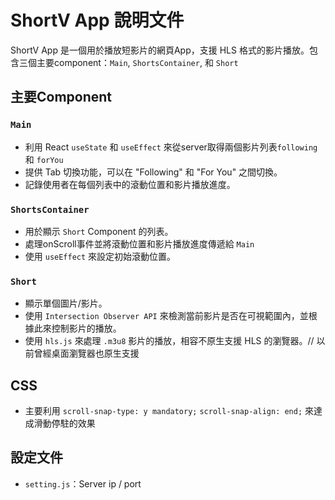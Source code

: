 # ShortV App 說明文件

ShortV App 是一個用於播放短影片的網頁App，支援 HLS 格式的影片播放。包含三個主要component：`Main`, `ShortsContainer`, 和 `Short`

## 主要Component

### `Main`

- 利用 React `useState` 和 `useEffect` 來從server取得兩個影片列表`following` 和 `forYou`
- 提供 Tab 切換功能，可以在 "Following" 和 "For You" 之間切換。
- 記錄使用者在每個列表中的滾動位置和影片播放進度。

### `ShortsContainer`

- 用於顯示 `Short` Component 的列表。
- 處理onScroll事件並將滾動位置和影片播放進度傳遞給 `Main` 
- 使用 `useEffect` 來設定初始滾動位置。

### `Short`

- 顯示單個圖片/影片。
- 使用 `Intersection Observer API` 來檢測當前影片是否在可視範圍內，並根據此來控制影片的播放。
- 使用 `hls.js` 來處理 `.m3u8` 影片的播放，相容不原生支援 HLS 的瀏覽器。// 以前曾經桌面瀏覽器也原生支援

## CSS

- 主要利用 `scroll-snap-type: y mandatory;` `scroll-snap-align: end;` 來達成滑動停駐的效果

## 設定文件

- `setting.js`：Server ip / port
